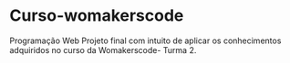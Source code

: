 # Curso-womakerscode
Programação Web
Projeto final com intuito de aplicar os conhecimentos adquiridos no curso da Womakerscode- Turma 2.
